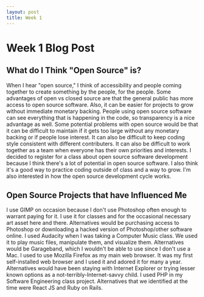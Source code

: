 ```yaml
---
layout: post
title: Week 1
---
```


# Week 1 Blog Post

## What do I Think "Open Source" is?
When I hear "open source," I think of accessibility and people coming together to create something by the people, for the people.
Some advantages of open vs closed source are that the general public has more access to open source software. Also, it can be easier for projects to grow without immediate monetary backing. People using open source software can see everything that is happening in the code, so transparency is a nice advantage as well.
Some potential problems with open source would be that it can be difficult to maintain if it gets too large without any monetary backing or if people lose interest. It can also be difficult to keep coding style consistent with different contributers. It can also be difficult to work together as a team when everyone has their own priorities and interests.
I decided to register for a class about open source software development because I think there's a lot of potential in open source software. I also think it's a good way to practice coding outside of class and a way to grow. I'm also interested in how the open source development cycle works.

## Open Source Projects that have Influenced Me
I use GIMP on occasion because I don't use Photoshop often enough to warrant paying for it. I use it for classes and for the occasional necessary art asset here and there. Alternatives would be purchasing access to Photoshop or downloading a hacked version of Photoshop/other software online.
I used Audacity when I was taking a Computer Music class. We used it to play music files, manipulate them, and visualize them. Alternatives would be Garageband, which I wouldn't be able to use since I don't use a Mac. 
I used to use Mozilla Firefox as my main web browser. It was my first self-installed web browser and I used it and adored it for many a year. Alternatives would have been staying with Internet Explorer or trying lesser known options as a not-terribly-Internet-savvy child.
I used PHP in my Software Engineering class project. Alternatives that we identified at the time were React JS and Ruby on Rails.